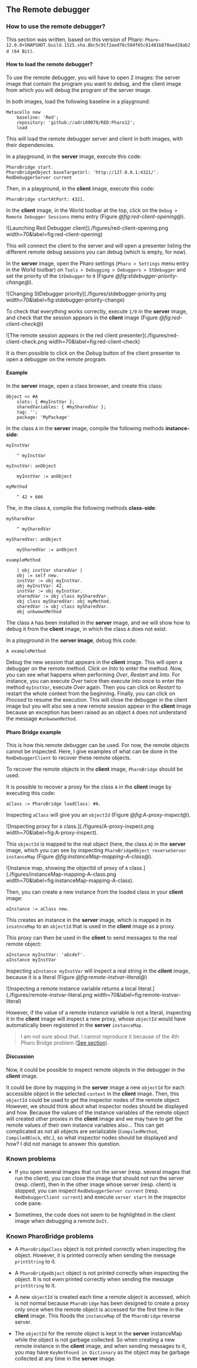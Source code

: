 ## The Remote debugger

### How to use the remote debugger?

This section was written, based on this version of Pharo: `Pharo-12.0.0+SNAPSHOT.build.1525.sha.8bc5c91f2aed76c584f65c81481b870aed28ab2d (64 Bit)`.

#### How to load the remote debugger?

To use the remote debugger, you will have to open 2 images: the server image that contain the program you want to debug, and the client image from which you will debug the program of the server image.

In both images, load the following baseline in a playground:

```Smalltalk
Metacello new
	baseline: 'Red';
	repository: 'github://adri09070/RED:Pharo12';
	load
```

This will load the remote debugger server and client in both images, with their dependencies.

In a playground, in the **server** image, execute this code:

```Smalltalk
PharoBridge start.
PharoBridgeObject baseTargetUrl: 'http://127.0.0.1:4321/'.
RedDebuggerServer current
```

Then, in a playground, in the **client** image, execute this code:

```Smalltalk
PharoBridge startAtPort: 4321.
```

In the **client** image, in the World toolbar at the top, click on the `Debug > Remote Debugger Sessions` menu entry (Figure *@fig:red-client-opening@*).

![Launching Red Debugger client](./figures/red-client-opening.png width=70&label=fig:red-client-opening)

This will connect the client to the server and will open a presenter listing the different remote debug sessions you can debug (which is empty, for now).

In the **server** image, open the Pharo settings (`Pharo > Settings` menu entry in the World toolbar) on `Tools > Debugging > Debuggers > StDebugger` and set the priority of the `StDebugger` to `9` (Figure *@fig:stdebugger-priority-change@*).

![Changing StDebugger priority](./figures/stdebugger-priority.png width=70&label=fig:stdebugger-priority-change)

To check that everything works correctly, execute `1/0` in the **server** image, and check that the session appears in the **client** image (Figure *@fig:red-client-check@*)

![The remote session appears in the red client presenter](./figures/red-client-check.png width=70&label=fig:red-client-check)

It is then possible to click on the _Debug_ button of the client presenter to open a debugger on the remote program.

#### Example

In the **server** image, open a class browser, and create this class:

```Smalltalk
Object << #A
	slots: { #myInstVar };
	sharedVariables: { #mySharedVar };
	tag: '';
	package: 'MyPackage'
```

In the class `A` in the **server** image, compile the following methods **instance-side**:

```Smalltalk
myInstVar

	^ myInstVar
```

```Smalltalk
myInstVar: anObject

	myInstVar := anObject
```

```Smalltalk
myMethod

	^ 42 + 666
```

The, in the class `A`, compile the following methods **class-side**:

```Smalltalk
mySharedVar

	^ mySharedVar
```

```Smalltalk
mySharedVar: anObject

	mySharedVar := anObject
```

```Smalltalk
exampleMethod

	| obj instVar sharedVar |
	obj := self new.
	instVar := obj myInstVar.
	obj myInstVar: 42.
	instVar := obj myInstVar.
	sharedVar := obj class mySharedVar.
	obj class mySharedVar: obj myMethod.
	sharedVar := obj class mySharedVar.
	obj unkwownMethod
```

The class `A` has been installed in the **server** image, and we will show how to debug it from the **client** image, in which the class `A` does not exist.

In a playground in the **server image**, debug this code: 

```Smalltalk
A exampleMethod
```

Debug the new session that appears in the **client** image.
This will open a debugger on the remote method.
Click on _Into_ to enter the method.
Now, you can see what happens when performing _Over_, _Restart_ and _Into_.
For instance, you can execute _Over_ twice then execute _Into_ once to enter the method `myInstVar`, execute _Over_ again.
Then you can click on _Restart_ to restart the whole context from the beginning.
Finally, you can click on _Proceed_ to resume the execution.
This will close the debugger in the client image but you will also see a new remote session appear in the **client** image because an exception has been raised as an object `A` does not understand the message `#unkwownMethod`.

#### Pharo Bridge example

This is how this remote debugger can be used.
For now, the remote objects cannot be inspected.
Here, I give examples of what can be done in the `RedDebuggerClient` to recover these remote objects.

To recover the remote objects in the **client** image, `PharoBridge` should be used.

It is possible to recover a proxy for the class `A` in the **client** image by executing this code:

```Smalltalk
aClass := PharoBridge loadClass: #A.
```

Inspecting `aClass` will give you an `objectId` (Figure *@fig:A-proxy-inspect@*).

![Inspecting proxy for `A` class.](./figures/A-proxy-inspect.png width=70&label=fig:A-proxy-inspect).

This `objectId` is mapped to the real object (here, the class `A`) in the **server** image, which you can see by inspecting `PharoBridgeObject reverseServer instanceMap` (Figure *@fig:instanceMap-mapping-A-class@*).

![Instance map, showing the objectId of proxy of `A` class.](./figures/instanceMap-mapping-A-class.png width=70&label=fig:instanceMap-mapping-A-class).

Then, you can create a new instance from the loaded class in your **client** image:

```Smalltalk
aInstance := aClass new.
```

This creates an instance in the **server** image, which is mapped in its `insatnceMap` to an `objectId` that is used in the **client** image as a proxy.

This proxy can then be used in the **client** to send messages to the real remote object:

```Smalltalk
aInstance myInstVar: 'abcdef'.
aInstance myInstVar
```

Inspecting `aInstance myInstVar` will inspect a real string in the **client** image, because it is a literal (Figure *@fig:remote-instvar-literal@*)

![Inspecting a remote instance variable returns a local literal.](./figures/remote-instvar-literal.png width=70&label=fig:remote-instvar-literal)

However, if the value of a remote instance variable is not a literal, inspecting it in the **client** image will inspect a new proxy, whose `objectId` would have automatically been registered in the **server** `instanceMap`.
> I am not sure about that. I cannot reproduce it because of the 4th Pharo Bridge problem ([See section](#known-pharobridge-problems)).

#### Discussion

Now, it could be possible to inspect remote objects in the debugger in the **client** image.

It could be done by mapping in the **server** image a new `objectId` for each accessible object in the selected `context` in the **client** image.
Then, this `objectId` could be used to get the inspector nodes of the remote object.
However, we should think about what inspector nodes should be displayed and how.
Because the values of the instance variables of the remote object will created other proxies in the **client** image and we may have to get the remote values of their own instance variables also...
This can get complicated as not all objects are serializable (`CompiledMethod`, `CompiledBlock`, etc.), so what inspector nodes should be displayed and how? I did not manage to answer this question.

### Known problems

- If you open several images that run the server (resp. several images that run the client), you can close the image that should not run the server (resp. client), then in the other image whose server (resp. client) is stopped, you can inspect `RedDebuggerServer current` (resp. `RedDebuggerClient current`) and execute `server start` in the inspector code pane.

- Sometimes, the code does not seem to be highlighted in the client image when debugging a remote `DoIt`.

### Known PharoBridge problems

- A `PharoBridgeClass` object is not printed correctly when inspecting the object. However, it is printed correctly when sending the message `printString` to it.

- A `PharoBridgeObject` object is not printed correctly when inspecting the object. It is not even printed correctly when sending the message `printString` to it.

- A new `objectId` is created each time a remote object is accessed, which is not normal because `PharoBridge` has been designed to create a proxy only once when the remote object is accessed for the first time in the **client** image. This floods the `instanceMap` of the `PharoBridge` reverse server.

- The `objectId` for the remote object is kept in the **server** instanceMap while the object is not garbage collected.
So when creating a new remote instance in the **client** image, and when sending messages to it, you may have `KeyNotFound in Dictionary` as the object may be garbage collected at any time in the **server** image.